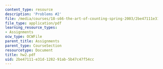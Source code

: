```yaml
---
content_type: resource
description: 'Problems #2'
file: /media/courses/18-s66-the-art-of-counting-spring-2003/2be47111e31d128291ab5b47c47f54cc_hw2.pdf
file_type: application/pdf
learning_resource_types:
- Assignments
ocw_type: OCWFile
parent_title: Assignments
parent_type: CourseSection
resourcetype: Document
title: hw2.pdf
uid: 2be47111-e31d-1282-91ab-5b47c47f54cc
---
```

